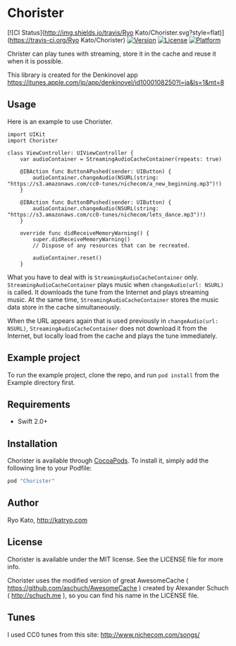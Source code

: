 # Chorister

[![CI Status](http://img.shields.io/travis/Ryo Kato/Chorister.svg?style=flat)](https://travis-ci.org/Ryo Kato/Chorister)
[![Version](https://img.shields.io/cocoapods/v/Chorister.svg?style=flat)](http://cocoapods.org/pods/Chorister)
[![License](https://img.shields.io/cocoapods/l/Chorister.svg?style=flat)](http://cocoapods.org/pods/Chorister)
[![Platform](https://img.shields.io/cocoapods/p/Chorister.svg?style=flat)](http://cocoapods.org/pods/Chorister)

Christer can play tunes with streaming, store it in the cache and reuse it when it is possible.

This library is created for the Denkinovel app https://itunes.apple.com/jp/app/denkinovel/id1000108250?l=ja&ls=1&mt=8

## Usage

Here is an example to use Chorister.

```
import UIKit
import Chorister

class ViewController: UIViewController {
    var audioContainer = StreamingAudioCacheContainer(repeats: true)

    @IBAction func ButtonAPushed(sender: UIButton) {
        audioContainer.changeAudio(NSURL(string: "https://s3.amazonaws.com/cc0-tunes/nichecom/a_new_beginning.mp3")!)
    }

    @IBAction func ButtonBPushed(sender: UIButton) {
        audioContainer.changeAudio(NSURL(string: "https://s3.amazonaws.com/cc0-tunes/nichecom/lets_dance.mp3")!)
    }

    override func didReceiveMemoryWarning() {
        super.didReceiveMemoryWarning()
        // Dispose of any resources that can be recreated.

        audioContainer.reset()
    }
```

What you have to deal with is `StreamingAudioCacheContainer` only. `StreamingAudioCacheContainer` plays music when `changeAudio(url: NSURL)` is called. It downloads the tune from the Internet and plays streaming music. At the same time,  `StreamingAudioCacheContainer` stores the music data store in the cache simultaneously.

When the URL appears again that is used previously in `changeAudio(url: NSURL)`, `StreamingAudioCacheContainer` does not download it from the Internet, but locally load from the cache and plays the tune immediately.

## Example project

To run the example project, clone the repo, and run `pod install` from the Example directory first.

## Requirements

- Swift 2.0+

## Installation

Chorister is available through [CocoaPods](http://cocoapods.org). To install
it, simply add the following line to your Podfile:

```ruby
pod "Chorister"
```

## Author

Ryo Kato, http://katryo.com

## License

Chorister is available under the MIT license. See the LICENSE file for more info.

Chorister uses the modified version of great AwesomeCache ( https://github.com/aschuch/AwesomeCache ) created by Alexander Schuch ( http://schuch.me ), so you can find his name in the LICENSE file.

## Tunes

I used CC0 tunes from this site: http://www.nichecom.com/songs/
